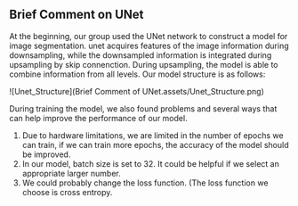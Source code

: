## Brief Comment on UNet

At the beginning, our group used the UNet network to construct a model for image segmentation. unet acquires features of the image information during downsampling, while the downsampled information is integrated during upsampling by skip connenction. During upsampling, the model is able to combine information from all levels. Our model structure is as follows:

![Unet_Structure](Brief Comment of UNet.assets/Unet_Structure.png)

During training the model, we also found problems and several ways that can help improve the performance of our model.

1. Due to hardware limitations, we are limited in the number of epochs we can train, if we can train more epochs, the accuracy of the model should be improved.
2. In our model, batch size is set to 32. It could be helpful if we select an appropriate larger number.
3. We could probably change the loss function. (The loss function we choose is cross entropy.

